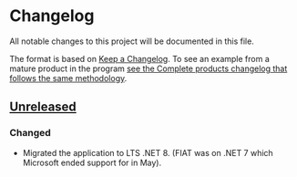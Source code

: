 # Changelog

All notable changes to this project will be documented in this file.

The format is based on [Keep a Changelog](https://keepachangelog.com/en/1.0.0/). To see an example from a mature product in the program [see the Complete products changelog that follows the same methodology](https://github.com/DFE-Digital/dfe-complete-conversions-transfers-and-changes/blob/main/CHANGELOG.md).

## [Unreleased][unreleased]

### Changed

- Migrated the application to LTS .NET 8. (FIAT was on .NET 7 which Microsoft ended support for in May).

[unreleased]: https://github.com/DFE-Digital/find-information-about-academies-and-trusts/compare/release-1...HEAD
